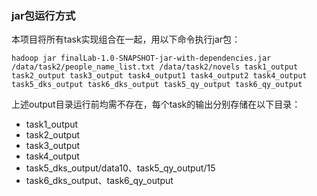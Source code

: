 ### jar包运行方式

本项目将所有task实现组合在一起，用以下命令执行jar包：

```
hadoop jar finalLab-1.0-SNAPSHOT-jar-with-dependencies.jar /data/task2/people_name_list.txt /data/task2/novels task1_output task2_output task3_output task4_output1 task4_output2 task4_output task5_dks_output task6_dks_output task5_qy_output task6_qy_output
```

上述output目录运行前均需不存在，每个task的输出分别存储在以下目录：

- task1\_output
- task2\_output
- task3\_output
- task4\_output
- task5\_dks\_output/data10、task5\_qy\_output/15
- task6\_dks\_output、task6\_qy\_output